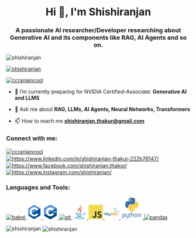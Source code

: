 <h1 align="center">Hi 👋, I'm Shishiranjan</h1>
<h3 align="center">A passionate AI researcher/Developer researching about Generative AI and its components like RAG, AI Agents and so on.</h3>

<p align="left"> <img src="https://komarev.com/ghpvc/?username=shishiranjan&label=Profile%20views&color=0e75b6&style=flat" alt="shishiranjan" /> </p>

<p align="left"> <a href="https://github.com/ryo-ma/github-profile-trophy"><img src="https://github-profile-trophy.vercel.app/?username=shishiranjan" alt="shishiranjan" /></a> </p>

<p align="left"> <a href="https://twitter.com/ccranjancool" target="blank"><img src="https://img.shields.io/twitter/follow/ccranjancool?logo=twitter&style=for-the-badge" alt="ccranjancool" /></a> </p>

- 🌱 I’m currently preparing for NVIDIA Certified-Associate: **Generative AI and LLMS**

- 💬 Ask me about **RAG, LLMs, AI Agents, Neural Networks, Transformers**

- 📫 How to reach me **shishiranjan.thakur@gmail.com**

<h3 align="left">Connect with me:</h3>
<p align="left">
<a href="https://twitter.com/ccranjancool" target="blank"><img align="center" src="https://raw.githubusercontent.com/rahuldkjain/github-profile-readme-generator/master/src/images/icons/Social/twitter.svg" alt="ccranjancool" height="30" width="40" /></a>
<a href="https://linkedin.com/in/https://www.linkedin.com/in/shishiranjan-thakur-222b76147/" target="blank"><img align="center" src="https://raw.githubusercontent.com/rahuldkjain/github-profile-readme-generator/master/src/images/icons/Social/linked-in-alt.svg" alt="https://www.linkedin.com/in/shishiranjan-thakur-222b76147/" height="30" width="40" /></a>
<a href="https://fb.com/https://www.facebook.com/shishiranjan.thakur/" target="blank"><img align="center" src="https://raw.githubusercontent.com/rahuldkjain/github-profile-readme-generator/master/src/images/icons/Social/facebook.svg" alt="https://www.facebook.com/shishiranjan.thakur/" height="30" width="40" /></a>
<a href="https://instagram.com/https://www.instagram.com/shishiranjan/" target="blank"><img align="center" src="https://raw.githubusercontent.com/rahuldkjain/github-profile-readme-generator/master/src/images/icons/Social/instagram.svg" alt="https://www.instagram.com/shishiranjan/" height="30" width="40" /></a>
</p>

<h3 align="left">Languages and Tools:</h3>
<p align="left"> <a href="https://babeljs.io/" target="_blank"> <img src="https://www.vectorlogo.zone/logos/babeljs/babeljs-icon.svg" alt="babel" width="40" height="40"/> </a> <a href="https://www.cprogramming.com/" target="_blank"> <img src="https://raw.githubusercontent.com/devicons/devicon/master/icons/c/c-original.svg" alt="c" width="40" height="40"/> </a> <a href="https://www.w3schools.com/cpp/" target="_blank"> <img src="https://raw.githubusercontent.com/devicons/devicon/master/icons/cplusplus/cplusplus-original.svg" alt="cplusplus" width="40" height="40"/> </a> <a href="https://git-scm.com/" target="_blank"> <img src="https://www.vectorlogo.zone/logos/git-scm/git-scm-icon.svg" alt="git" width="40" height="40"/> </a> <a href="https://www.java.com" target="_blank"> <img src="https://raw.githubusercontent.com/devicons/devicon/master/icons/java/java-original.svg" alt="java" width="40" height="40"/> </a> <a href="https://developer.mozilla.org/en-US/docs/Web/JavaScript" target="_blank"> <img src="https://raw.githubusercontent.com/devicons/devicon/master/icons/javascript/javascript-original.svg" alt="javascript" width="40" height="40"/> </a> <a href="https://www.mysql.com/" target="_blank"> <img src="https://raw.githubusercontent.com/devicons/devicon/master/icons/mysql/mysql-original-wordmark.svg" alt="mysql" width="40" height="40"/> </a> <a href="https://www.python.org" target="_blank"> <img src="https://raw.githubusercontent.com/devicons/devicon/d00d0969292a6569d45b06d3f350f463a0107b0d/icons/python/python-original-wordmark.svg" alt="python" width="60" height="60"/> </a> <a href="https://pandas.pydata.org" target="_blank"> <img src="https://raw.githubusercontent.com/devicons/devicon/d00d0969292a6569d45b06d3f350f463a0107b0d/icons/pydata/pydata-original-wordmark.svg" alt="pandas" width="40" height="40"/> </a> </p>

<p><img align="left" src="https://github-readme-stats.vercel.app/api/top-langs?username=shishiranjan&show_icons=true&locale=en&layout=compact" alt="shishiranjan" /></p>

<p>&nbsp;<img align="center" src="https://github-readme-stats.vercel.app/api?username=shishiranjan&show_icons=true&locale=en" alt="shishiranjan" /></p>
